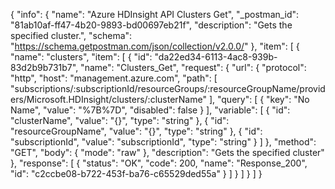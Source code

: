 {
  "info": {
    "name": "Azure HDInsight API Clusters Get",
    "_postman_id": "81ab10af-ff47-4b20-9893-bd00697eb21f",
    "description": "Gets the specified cluster.",
    "schema": "https://schema.getpostman.com/json/collection/v2.0.0/"
  },
  "item": [
    {
      "name": "clusters",
      "item": [
        {
          "id": "da22ed34-6113-4ac8-939b-83d2b9b731b7",
          "name": "Clusters_Get",
          "request": {
            "url": {
              "protocol": "http",
              "host": "management.azure.com",
              "path": [
                "subscriptions/:subscriptionId/resourceGroups/:resourceGroupName/providers/Microsoft.HDInsight/clusters/:clusterName"
              ],
              "query": [
                {
                  "key": "No Name",
                  "value": "%7B%7D",
                  "disabled": false
                }
              ],
              "variable": [
                {
                  "id": "clusterName",
                  "value": "{}",
                  "type": "string"
                },
                {
                  "id": "resourceGroupName",
                  "value": "{}",
                  "type": "string"
                },
                {
                  "id": "subscriptionId",
                  "value": "subscriptionId",
                  "type": "string"
                }
              ]
            },
            "method": "GET",
            "body": {
              "mode": "raw"
            },
            "description": "Gets the specified cluster"
          },
          "response": [
            {
              "status": "OK",
              "code": 200,
              "name": "Response_200",
              "id": "c2ccbe08-b722-453f-ba76-c65529ded55a"
            }
          ]
        }
      ]
    }
  ]
}